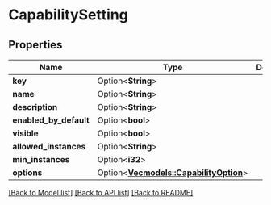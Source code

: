 # CapabilitySetting

## Properties

Name | Type | Description | Notes
------------ | ------------- | ------------- | -------------
**key** | Option<**String**> |  | [optional]
**name** | Option<**String**> |  | [optional]
**description** | Option<**String**> |  | [optional]
**enabled_by_default** | Option<**bool**> |  | [optional]
**visible** | Option<**bool**> |  | [optional]
**allowed_instances** | Option<**String**> |  | [optional]
**min_instances** | Option<**i32**> |  | [optional]
**options** | Option<[**Vec<models::CapabilityOption>**](CapabilityOption.md)> |  | [optional]

[[Back to Model list]](../README.md#documentation-for-models) [[Back to API list]](../README.md#documentation-for-api-endpoints) [[Back to README]](../README.md)


